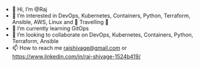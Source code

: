 - 👋 Hi, I’m @Raj
- 👀 I’m interested in DevOps, Kubernetes, Containers, Python, Terraform, Ansible, AWS, Linux and 💞️ Travelling 💞️
- 🌱 I’m currently learning GitOps
- 💞️ I’m looking to collaborate on DevOps, Kubernetes, Containers, Python, Terraform, Ansible
- 📫 How to reach me rajshivage@gmail.com or https://www.linkedin.com/in/raj-shivage-1524b419/

<!---
rajshivage/rajshivage is a ✨ special ✨ repository because its `README.md` (this file) appears on your GitHub profile.
You can click the Preview link to take a look at your changes.
--->

